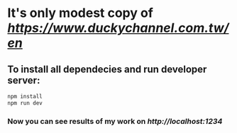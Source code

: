 # It's only modest copy of ***https://www.duckychannel.com.tw/en***

## To install all dependecies and run developer server:

```sh
npm install
npm run dev
```

### Now you can see results of my work on **_http://localhost:1234_**
